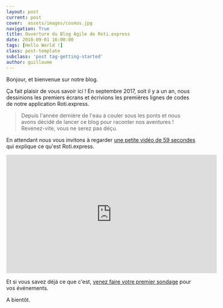 ```yaml
---
layout: post
current: post
cover:  assets/images/cosmos.jpg
navigation: True
title: Ouverture du Blog Agile de Roti.express
date: 2018-09-01 16:00:00
tags: [Hello World !]
class: post-template
subclass: 'post tag-getting-started'
author: guillaume
---
```


Bonjour, et bienvenue sur notre blog.

Ça fait plaisir de vous savoir ici ! En septembre 2017, soit il y a un an, nous dessinions les premiers écrans et écrivions les premières lignes de codes de notre application Roti.express.

> Depuis l'année dernière de l'eau à couler sous les ponts et nous avons décidé de lancer ce blog pour raconter nos aventures ! Revenez-vite, vous ne serez pas déçu.

En attendant nous vous invitons à regarder [une petite vidéo de 59 secondes](https://www.youtube.com/watch?v=pwuilJ4igWs) qui explique ce qu'est Roti.express.


<iframe width="560" height="315" src="https://www.youtube.com/embed/pwuilJ4igWs" frameborder="0" allowfullscreen></iframe>


Et si vous savez déjà ce que c'est, [venez faire votre premier sondage](https://roti.express/start) pour vos événements.

A bientôt.
